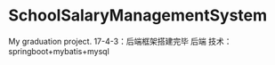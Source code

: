 # SchoolSalaryManagementSystem
My graduation project.
17-4-3：后端框架搭建完毕
后端 技术：springboot+mybatis+mysql
